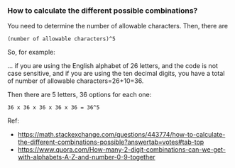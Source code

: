 ### How to calculate the different possible combinations?
You need to determine the number of allowable characters. Then, there are

```(number of allowable characters)^5```

So, for example:

... if you are using the English alphabet of 26 letters, and the code is not case sensitive, and if you are using the ten decimal digits, you have a total of
number of allowable characters=26+10=36.

Then there are 5 letters, 36 options for each one:

```36 x 36 x 36 x 36 x 36 = 36^5```

Ref: 
- https://math.stackexchange.com/questions/443774/how-to-calculate-the-different-combinations-possible?answertab=votes#tab-top
- https://www.quora.com/How-many-2-digit-combinations-can-we-get-with-alphabets-A-Z-and-number-0-9-together
